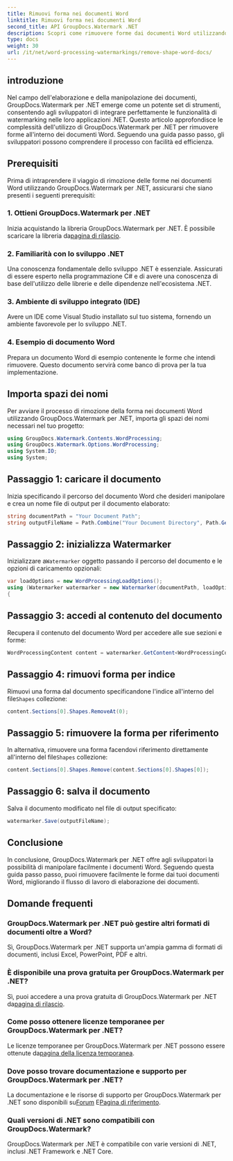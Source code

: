```yaml
---
title: Rimuovi forma nei documenti Word
linktitle: Rimuovi forma nei documenti Word
second_title: API GroupDocs.Watermark .NET
description: Scopri come rimuovere forme dai documenti Word utilizzando GroupDocs.Watermark per .NET. Manipolazione dei documenti semplice, efficiente e potente.
type: docs
weight: 30
url: /it/net/word-processing-watermarkings/remove-shape-word-docs/
---
```

## introduzione
Nel campo dell'elaborazione e della manipolazione dei documenti, GroupDocs.Watermark per .NET emerge come un potente set di strumenti, consentendo agli sviluppatori di integrare perfettamente le funzionalità di watermarking nelle loro applicazioni .NET. Questo articolo approfondisce le complessità dell'utilizzo di GroupDocs.Watermark per .NET per rimuovere forme all'interno dei documenti Word. Seguendo una guida passo passo, gli sviluppatori possono comprendere il processo con facilità ed efficienza.
## Prerequisiti
Prima di intraprendere il viaggio di rimozione delle forme nei documenti Word utilizzando GroupDocs.Watermark per .NET, assicurarsi che siano presenti i seguenti prerequisiti:
### 1. Ottieni GroupDocs.Watermark per .NET
 Inizia acquistando la libreria GroupDocs.Watermark per .NET. È possibile scaricare la libreria da[pagina di rilascio](https://releases.groupdocs.com/Watermark/net/).
### 2. Familiarità con lo sviluppo .NET
Una conoscenza fondamentale dello sviluppo .NET è essenziale. Assicurati di essere esperto nella programmazione C# e di avere una conoscenza di base dell'utilizzo delle librerie e delle dipendenze nell'ecosistema .NET.
### 3. Ambiente di sviluppo integrato (IDE)
Avere un IDE come Visual Studio installato sul tuo sistema, fornendo un ambiente favorevole per lo sviluppo .NET. 
### 4. Esempio di documento Word
Prepara un documento Word di esempio contenente le forme che intendi rimuovere. Questo documento servirà come banco di prova per la tua implementazione.

## Importa spazi dei nomi
Per avviare il processo di rimozione della forma nei documenti Word utilizzando GroupDocs.Watermark per .NET, importa gli spazi dei nomi necessari nel tuo progetto:
```csharp
using GroupDocs.Watermark.Contents.WordProcessing;
using GroupDocs.Watermark.Options.WordProcessing;
using System.IO;
using System;
```
## Passaggio 1: caricare il documento
Inizia specificando il percorso del documento Word che desideri manipolare e crea un nome file di output per il documento elaborato:
```csharp
string documentPath = "Your Document Path";
string outputFileName = Path.Combine("Your Document Directory", Path.GetFileName(documentPath));
```
## Passaggio 2: inizializza Watermarker
 Inizializzare a`Watermarker` oggetto passando il percorso del documento e le opzioni di caricamento opzionali:
```csharp
var loadOptions = new WordProcessingLoadOptions();
using (Watermarker watermarker = new Watermarker(documentPath, loadOptions))
{
```
## Passaggio 3: accedi al contenuto del documento
Recupera il contenuto del documento Word per accedere alle sue sezioni e forme:
```csharp
WordProcessingContent content = watermarker.GetContent<WordProcessingContent>();
```
## Passaggio 4: rimuovi forma per indice
 Rimuovi una forma dal documento specificandone l'indice all'interno del file`Shapes` collezione:
```csharp
content.Sections[0].Shapes.RemoveAt(0);
```
## Passaggio 5: rimuovere la forma per riferimento
 In alternativa, rimuovere una forma facendovi riferimento direttamente all'interno del file`Shapes` collezione:
```csharp
content.Sections[0].Shapes.Remove(content.Sections[0].Shapes[0]);
```
## Passaggio 6: salva il documento
Salva il documento modificato nel file di output specificato:
```csharp
watermarker.Save(outputFileName);
```

## Conclusione
In conclusione, GroupDocs.Watermark per .NET offre agli sviluppatori la possibilità di manipolare facilmente i documenti Word. Seguendo questa guida passo passo, puoi rimuovere facilmente le forme dai tuoi documenti Word, migliorando il flusso di lavoro di elaborazione dei documenti.
## Domande frequenti
### GroupDocs.Watermark per .NET può gestire altri formati di documenti oltre a Word?
Sì, GroupDocs.Watermark per .NET supporta un'ampia gamma di formati di documenti, inclusi Excel, PowerPoint, PDF e altri.
### È disponibile una prova gratuita per GroupDocs.Watermark per .NET?
 Sì, puoi accedere a una prova gratuita di GroupDocs.Watermark per .NET da[pagina di rilascio](https://releases.groupdocs.com/).
### Come posso ottenere licenze temporanee per GroupDocs.Watermark per .NET?
 Le licenze temporanee per GroupDocs.Watermark per .NET possono essere ottenute da[pagina della licenza temporanea](https://purchase.groupdocs.com/temporary-license/).
### Dove posso trovare documentazione e supporto per GroupDocs.Watermark per .NET?
 La documentazione e le risorse di supporto per GroupDocs.Watermark per .NET sono disponibili su[Forum](https://forum.groupdocs.com/c/watermark/19) E[Pagina di riferimento](https://reference.groupdocs.com/Watermark/net/).
### Quali versioni di .NET sono compatibili con GroupDocs.Watermark?
GroupDocs.Watermark per .NET è compatibile con varie versioni di .NET, inclusi .NET Framework e .NET Core.